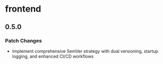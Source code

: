 # frontend

## 0.5.0

### Patch Changes

- Implement comprehensive SemVer strategy with dual versioning, startup logging, and enhanced CI/CD workflows
